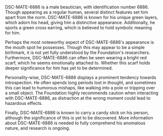 DSC-MATE-6886 is a male beautician, with identification number 6886. Though appearing as a regular human, several distinct features set him apart from the norm. DSC-MATE-6886 is known for his unique green layers, which adorn his head, giving him a distinctive appearance. Additionally, he sports a green cross earring, which is believed to hold symbolic meaning for him.

Perhaps the most noteworthy aspect of DSC-MATE-6886's appearance is the mouth spot he possesses. Though this may appear to be a simple birthmark, it is not yet fully understood by the Foundation's researchers. Furthermore, DSC-MATE-6886 can often be seen wearing a bright red scarf, which he seems emotionally attached to. Whether this scarf holds deeper significance for him has yet to be determined.

Personality-wise, DSC-MATE-6886 displays a prominent tendency towards introspection. He often spends long periods lost in thought, and sometimes this can lead to humorous mishaps, like walking into a pole or tripping over a small object. The Foundation highly recommends caution when interacting with DSC-MATE-6886, as distraction at the wrong moment could lead to hazardous effects.

Finally, DSC-MATE-6886 is known to carry a candy stick on his person, although the significance of this is yet to be discovered. More information about DSC-MATE-6886 is needed to fully comprehend his anomalous nature, and research is ongoing.